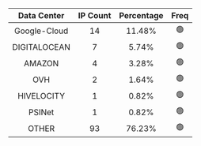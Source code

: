 | Data Center | IP Count | Percentage | Freq |
|:------------:|:--------:|:-----------:|:-----:|
| Google-Cloud | 14 | 11.48% | 🟢 |
| DIGITALOCEAN | 7 | 5.74% | 🟢 |
| AMAZON | 4 | 3.28% | 🟢 |
| OVH | 2 | 1.64% | 🟢 |
| HIVELOCITY | 1 | 0.82% | 🟢 |
| PSINet | 1 | 0.82% | 🟢 |
| OTHER | 93 | 76.23% | 🟢 |
